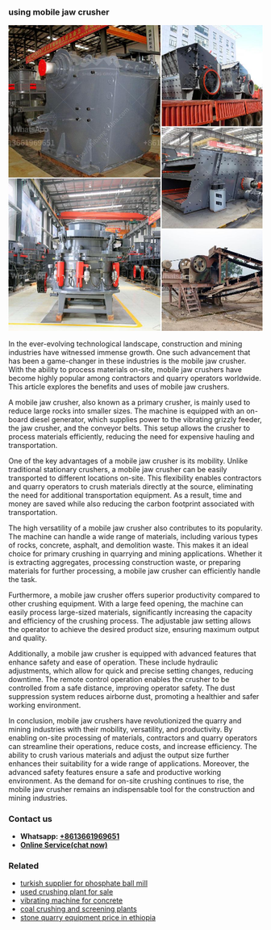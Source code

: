 <h3>using mobile jaw crusher</h3><img src='1708666513.jpg' alt=''><p>In the ever-evolving technological landscape, construction and mining industries have witnessed immense growth. One such advancement that has been a game-changer in these industries is the mobile jaw crusher. With the ability to process materials on-site, mobile jaw crushers have become highly popular among contractors and quarry operators worldwide. This article explores the benefits and uses of mobile jaw crushers.</p><p>A mobile jaw crusher, also known as a primary crusher, is mainly used to reduce large rocks into smaller sizes. The machine is equipped with an on-board diesel generator, which supplies power to the vibrating grizzly feeder, the jaw crusher, and the conveyor belts. This setup allows the crusher to process materials efficiently, reducing the need for expensive hauling and transportation.</p><p>One of the key advantages of a mobile jaw crusher is its mobility. Unlike traditional stationary crushers, a mobile jaw crusher can be easily transported to different locations on-site. This flexibility enables contractors and quarry operators to crush materials directly at the source, eliminating the need for additional transportation equipment. As a result, time and money are saved while also reducing the carbon footprint associated with transportation.</p><p>The high versatility of a mobile jaw crusher also contributes to its popularity. The machine can handle a wide range of materials, including various types of rocks, concrete, asphalt, and demolition waste. This makes it an ideal choice for primary crushing in quarrying and mining applications. Whether it is extracting aggregates, processing construction waste, or preparing materials for further processing, a mobile jaw crusher can efficiently handle the task.</p><p>Furthermore, a mobile jaw crusher offers superior productivity compared to other crushing equipment. With a large feed opening, the machine can easily process large-sized materials, significantly increasing the capacity and efficiency of the crushing process. The adjustable jaw setting allows the operator to achieve the desired product size, ensuring maximum output and quality.</p><p>Additionally, a mobile jaw crusher is equipped with advanced features that enhance safety and ease of operation. These include hydraulic adjustments, which allow for quick and precise setting changes, reducing downtime. The remote control operation enables the crusher to be controlled from a safe distance, improving operator safety. The dust suppression system reduces airborne dust, promoting a healthier and safer working environment.</p><p>In conclusion, mobile jaw crushers have revolutionized the quarry and mining industries with their mobility, versatility, and productivity. By enabling on-site processing of materials, contractors and quarry operators can streamline their operations, reduce costs, and increase efficiency. The ability to crush various materials and adjust the output size further enhances their suitability for a wide range of applications. Moreover, the advanced safety features ensure a safe and productive working environment. As the demand for on-site crushing continues to rise, the mobile jaw crusher remains an indispensable tool for the construction and mining industries.</p><h3>Contact us</h3><ul><li><strong>Whatsapp:&nbsp;<a href="https://wa.me/8613661969651">+8613661969651</a></strong></li><li><a href="https://swt.shibang-china.com/?git&amp;zhl&amp;using mobile jaw crusher"><strong>Online Service(chat now)</strong></a></li></ul><h3>Related</h3><ul><li><a href='turkish supplier for phosphate ball mill.md'>turkish supplier for phosphate ball mill</a></li><li><a href='used crushing plant for sale.md'>used crushing plant for sale</a></li><li><a href='vibrating machine for concrete.md'>vibrating machine for concrete</a></li><li><a href='coal crushing and screening plants.md'>coal crushing and screening plants</a></li><li><a href='stone quarry equipment price in ethiopia.md'>stone quarry equipment price in ethiopia</a></li></ul>